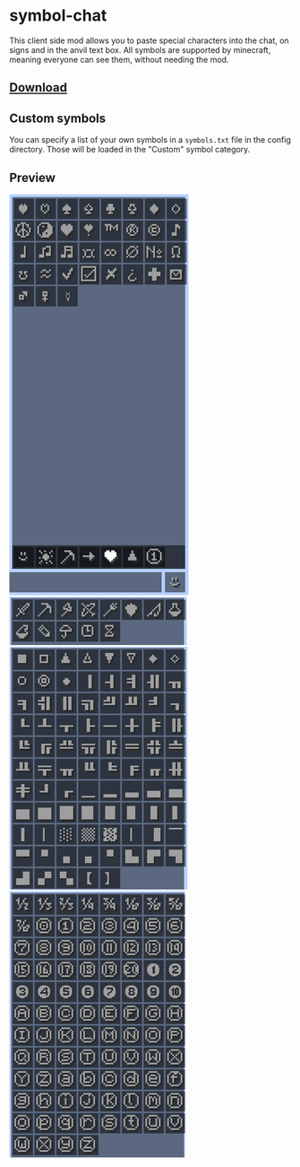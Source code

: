 # symbol-chat

This client side mod allows you to paste special characters into the chat, on signs and in the anvil text box.
All symbols are supported by minecraft, meaning everyone can see them, without needing the mod.

## [Download](https://github.com/replaceitem/symbol-chat/releases)

## Custom symbols

You can specify a list of your own symbols in a `symbols.txt` file in the config directory.
Those will be loaded in the "Custom" symbol category.

## Preview

![Preview](images/preview.png)
![Objects](images/objects.png)
![Shapes](images/shapes.png)
![Characters](images/characters.png)